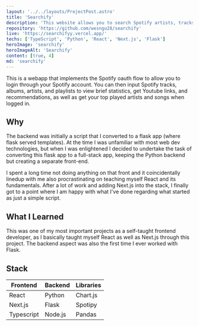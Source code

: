 ```yaml
---
layout: '../../layouts/ProjectPost.astro'
title: 'Searchify'
description: 'This website allows you to search Spotify artists, tracks, playlists, or albums, and get recommendations. You can also log in to learn about your listening habits.'
repository: 'https://github.com/wesngu28/searchify'
live: 'https://searchifyy.vercel.app/'
techs: ['TypeScript', 'Python', 'React', 'Next.js', 'Flask']
heroImage: 'searchify'
heroImageAlt: 'Searchify'
content: [true, 4]
md: 'searchify'
---
```


This is a webapp that implements the Spotify oauth flow to allow you to login through your Spotify account. You can then input Spotify tracks, albums, artists, and playlists to view brief statistics, get Youtube links, and recommendations, as well as get your top played artists and songs when logged in.

## Why

The backend was initially a script that I converted to a flask app (where flask served templates). At the time I was unfamiliar with most web dev technologies, but when I was enlightened I decided to undertake the task of converting this flask app to a full-stack app, keeping the Python backend but creating a separate front-end.

I spent a long time not doing anything on that front and it coincidentally linedup with me also procrastinating on teaching myself React and its fundamentals. After a lot of work and adding Next.js into the stack, I finally got to a point where I am happy with what I've done regarding what started as just a simple script.

## What I Learned

This was one of my most important projects as a self-taught frontend developer, as I basically taught myself React as well as Next.js through this project. The backend aspect was also the first time I ever worked with Flask.

## Stack

| Frontend    | Backend     | Libraries
| ----------- | ----------- | ----------- |
| React      | Python      | Chart.js |
| Next.js   |    Flask     | Spotipy |
| Typescript   |    Node.js     | Pandas |
